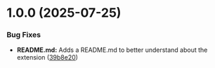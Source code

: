 # 1.0.0 (2025-07-25)

### Bug Fixes

- **README.md:** Adds a README.md to better understand about the extension ([39b8e20](https://github.com/iranzo/url_recorder/commit/39b8e20fd9510b9609f823de6588d464d876df50))

